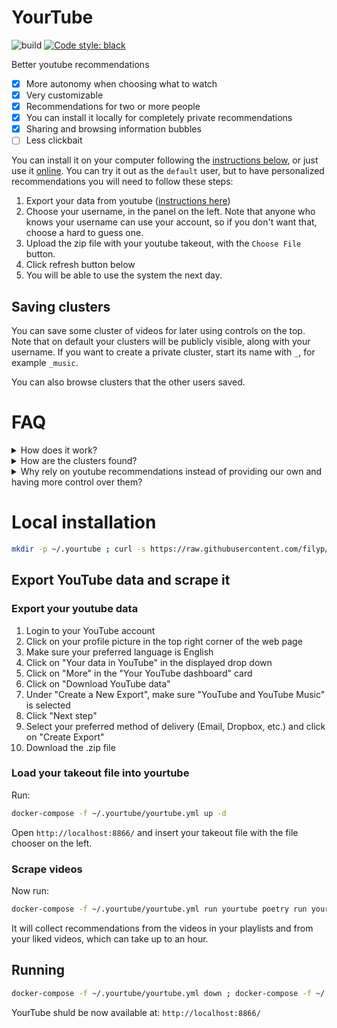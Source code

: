 # YourTube

![build](https://github.com/filyp/YourTube/actions/workflows/build.yml/badge.svg)
[![Code style: black](https://img.shields.io/badge/code%20style-black-000000.svg)](https://github.com/psf/black)


Better youtube recommendations

- [x] More autonomy when choosing what to watch
- [x] Very customizable
- [x] Recommendations for two or more people
- [x] You can install it locally for completely private recommendations
- [x] Sharing and browsing information bubbles
- [ ] Less clickbait

You can install it on your computer following the [instructions below](https://github.com/filyp/yourtube#local-installation), or just use it [online](http://yourtube.quest). You can try it out as the `default` user, but to have personalized recommendations you will need to follow these steps:
1. Export your data from youtube ([instructions here](https://github.com/filyp/yourtube#export-your-youtube-data))
2. Choose your username, in the panel on the left. Note that anyone who knows your username can use your account, so if you don't want that, choose a hard to guess one.
3. Upload the zip file with your youtube takeout, with the `Choose File` button.
4. Click refresh button below
5. You will be able to use the system the next day.

## Saving clusters

You can save some cluster of videos for later using controls on the top. Note that on default your clusters will be publicly visible, along with your username. If you want to create a private cluster, start its name with `_`, for example `_music`.

You can also browse clusters that the other users saved.

# FAQ

<details>
  <summary>How does it work?</summary>
  
- For every video you have liked on youtube, its recommended videos are collected. 
- This way, we create a graph, where two videos are connected if one recomends the other. 
- Now we divide this graph into clusters (groups of videos around common theme). For example we can have a  `folk rock` cluster, or a `science podcasts` cluster or a `travel vlogs` cluster.
- Small clusters are a part of larger clusters. For example `folk rock` and `boomer rock` are inside of `rock` cluster, and `rock` is inside `music`. 
- This forms a tree, with big branches (like `music`), splitting into smaller and smaller branches and twigs.
- Now, to choose what to watch you can start at the trunk, and "climb" this tree, by choosing which branch to go into.
- Note, that some clusters are too big to be clearly labeled, but by looking at the videos in them, you can usually get a general idea about this cluster's theme.
</details>

<details>
  <summary>How are the clusters found?</summary>

- When a group of videos is densely connected, it's assumed do be a cluster. When two clusters are well connected, they are joined into a bigger cluster. The exact method we use is [here](https://github.com/filyp/krakow).
</details>

<details>
  <summary>Why rely on youtube recommendations instead of providing our own and having more control over them?</summary>

- Creating a recommender system from scratch is much harder than you may think at first. In addition to having accurate recommendations, you also have to defend against attacks, like click farms trying to boost some content, or intelligence agencies spreading misinformation. You also have to detect illegal or NSFL stuff, and filter it out. See [this](https://www.youtube.com/watch?v=1PGm8LslEb4) to get a sense of how hard this is.
- Another critical problem is the network effect. To build a good recommender system, we need data from a lot of users. To have a lot of users, we need a good recommender system.
- For these reasons, it's better to start with an existing recomender system as a "bottom layer", and then build any new features we want, on top of it. 
</details>

# Local installation

```bash
mkdir -p ~/.yourtube ; curl -s https://raw.githubusercontent.com/filyp/yourtube/master/docker-compose-release.yml > ~/.yourtube/yourtube.yml ; docker-compose -f ~/.yourtube/yourtube.yml run yourtube poetry run yourtube-install
```

## Export YouTube data and scrape it

### Export your youtube data
1. Login to your YouTube account
2. Click on your profile picture in the top right corner of the web page
3. Make sure your preferred language is English
4. Click on "Your data in YouTube" in the displayed drop down
5. Click on "More" in the "Your YouTube dashboard" card
6. Click on "Download YouTube data"
7. Under "Create a New Export", make sure "YouTube and YouTube Music" is selected
8. Click "Next step"
9. Select your preferred method of delivery (Email, Dropbox, etc.) and click on "Create Export"
10. Download the .zip file

### Load your takeout file into yourtube
Run:
```bash
docker-compose -f ~/.yourtube/yourtube.yml up -d
```
Open `http://localhost:8866/` and insert your takeout file with the file chooser on the left.

### Scrape videos
Now run:
```bash
docker-compose -f ~/.yourtube/yourtube.yml run yourtube poetry run yourtube-scrape
```

It will collect recommendations from the videos in your playlists and from your liked videos, which can take up to an hour.


## Running

```bash
docker-compose -f ~/.yourtube/yourtube.yml down ; docker-compose -f ~/.yourtube/yourtube.yml up -d
```

YourTube shuld be now available at: `http://localhost:8866/`
